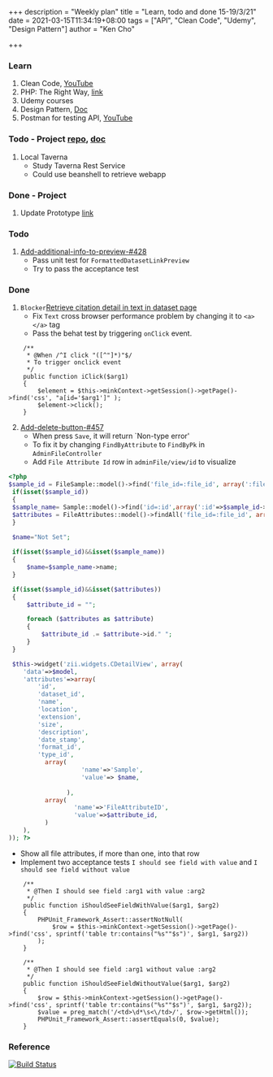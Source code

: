 +++
description = "Weekly plan"
title = "Learn, todo and done 15-19/3/21"
date = 2021-03-15T11:34:19+08:00
tags = ["API", "Clean Code", "Udemy", "Design Pattern"]
author = "Ken Cho"

+++  
### Learn
1. Clean Code, [YouTube](https://www.youtube.com/watch?v=7EmboKQH8lM)
2. PHP: The Right Way, [link](https://phptherightway.com/)
3. Udemy courses
4. Design Pattern, [Doc](https://designpatternsphp.readthedocs.io/en/latest/README.html)
5. Postman for testing API, [YouTube](https://www.freecodecamp.org/news/learn-how-to-use-postman-to-test-apis/)

### Todo - Project [repo](https://github.com/kencho51/mint_doi), [doc](https://docs.google.com/document/d/1CopK9e9QclOd91WRN1LREEBefMDb5cWoHiElj3IfKLc/edit#)
1. Local Taverna
    - Study Taverna Rest Service
    - Could use beanshell to retrieve webapp

### Done - Project
1. Update Prototype [link](https://5m1bfb.axshare.com/)

### Todo
1. [Add-additional-info-to-preview-#428](https://github.com/gigascience/gigadb-website/pull/550)
    - Pass unit test for `FormattedDatasetLinkPreview`
    - Try to pass the acceptance test


### Done
1. `Blocker`[Retrieve citation detail in text in dataset page](https://github.com/gigascience/gigadb-website/pull/521)
   - Fix `Text` cross browser performance problem by changing it to `<a></a>` tag  
   - Pass the behat test by triggering `onClick` event.
```gherkin
    /**
     * @When /^I click "([^"]*)"$/
     * To trigger onclick event
     */
    public function iClick($arg1)
    {
        $element = $this->minkContext->getSession()->getPage()->find('css', "a[id='$arg1']" );
        $element->click();
    }
```
2. [Add-delete-button-#457](https://github.com/gigascience/gigadb-website/pull/503)  
   - When press `Save`, it will return `Non-type error'  
   - To fix it by changing `FindByAttribute` to `FindByPk` in `AdminFileController`  
   - Add `File Attribute Id` row in `adminFile/view/id` to visualize  
```php
<?php
$sample_id = FileSample::model()->find('file_id=:file_id', array(':file_id'=>$model->id));
 if(isset($sample_id))
 {
 $sample_name= Sample::model()->find('id=:id',array(':id'=>$sample_id->sample_id));
 $attributes = FileAttributes::model()->findAll('file_id=:file_id', array(':file_id'=>$sample_id->file_id));
 }

 $name="Not Set";
 
 if(isset($sample_id)&&isset($sample_name))
 {
     $name=$sample_name->name;
 }

 if(isset($sample_id)&&isset($attributes))
 {
     $attribute_id = "";

     foreach ($attributes as $attribute)
     {
         $attribute_id .= $attribute->id." ";
     }
 }

 $this->widget('zii.widgets.CDetailView', array(
	'data'=>$model,
	'attributes'=>array(
		'id',
		'dataset_id',
		'name',
		'location',
		'extension',
		'size',
		'description',
		'date_stamp',
		'format_id',
		'type_id',
		  array(
                    'name'=>'Sample',
                    'value'=> $name,
                    
                ),
          array(
                  'name'=>'FileAttributeID',
                  'value'=>$attribute_id,
          )
	),
)); ?>
```
   - Show all file attributes, if more than one, into that row  
   - Implement two acceptance tests `I should see field with value` and `I should see field without value`
```gherkin
    /**
     * @Then I should see field :arg1 with value :arg2
     */
    public function iShouldSeeFieldWithValue($arg1, $arg2)
    {
        PHPUnit_Framework_Assert::assertNotNull(
            $row = $this->minkContext->getSession()->getPage()->find('css', sprintf('table tr:contains("%s""$s")', $arg1, $arg2))
        );
    }

    /**
     * @Then I should see field :arg1 without value :arg2
     */
    public function iShouldSeeFieldWithoutValue($arg1, $arg2)
    {
        $row = $this->minkContext->getSession()->getPage()->find('css', sprintf('table tr:contains("%s""$s")', $arg1, $arg2));
        $value = preg_match('/<td>\d*\s<\/td>/', $row->getHtml());
        PHPUnit_Framework_Assert::assertEquals(0, $value);
    }
```
   
### Reference


[![Build Status](https://travis-ci.com/kencho51/gigathing.svg?branch=master)](https://travis-ci.com/kencho51/gigathing)

